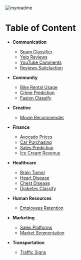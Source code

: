 ![myreadme](https://user-images.githubusercontent.com/70707092/95544092-d0b72880-09bf-11eb-90f7-bdca493307f7.png)

# Table of Content

- **Communication**

    - [Spam Classifier](https://github.com/mareksturek/real-application/blob/main/notebooks/communication_spam_classifier.ipynb) 
    - [Yelp Reviews](https://github.com/mareksturek/real-application/blob/main/notebooks/communication_yelp_reviews.ipynb) 
    - [YouTube Comments](https://github.com/mareksturek/real-application/blob/main/notebooks/communication_youtube_comments.ipynb) 
    - [Reviews Satisfaction](https://github.com/mareksturek/real-application/blob/main/notebooks/communication_reviews_satisfaction.ipynb) 
    
- **Community**  

    - [Bike Rental Usage](https://github.com/mareksturek/real-application/blob/main/notebooks/community_bike_rental_usage.ipynb) 
    - [Crime Prediction](https://github.com/mareksturek/real-application/blob/main/notebooks/community_crime_prediction.ipynb) 
    - [Fasion Classify](https://github.com/mareksturek/real-application/blob/main/notebooks/community_fashion_class.ipynb) 
  
- **Creative**  

    - [Movie Recommender](https://github.com/mareksturek/real-application/blob/main/notebooks/creative_movie_recommender.ipynb) 
    
- **Finance**    
 
    - [Avocado Prices](https://github.com/mareksturek/real-application/blob/main/notebooks/finance_avocado_prices.ipynb) 
    - [Car Purchasing](https://github.com/mareksturek/real-application/blob/main/notebooks/finance_car_purchasing.ipynb) 
    - [Sales Prediction](https://github.com/mareksturek/real-application/blob/main/notebooks/finance_sales_prediction.ipynb) 
    - [Ice Cream Revenue](https://github.com/mareksturek/real-application/blob/main/notebooks/finance_daily_revenue_ice_cream.ipynb) 

- **Healthcare**    

    - [Brain Tumor](https://github.com/mareksturek/real-application/blob/main/notebooks/healthcare_brain_tumor.ipynb) 
    - [Heart Disease](https://github.com/mareksturek/real-application/blob/main/notebooks/healthcare_heart_disease.ipynb) 
    - [Chest Disease](https://github.com/mareksturek/real-application/blob/main/notebooks/healthcare_chest_disease.ipynb) 
    - [Diabetes Classify](https://github.com/mareksturek/real-application/blob/main/notebooks/healthcare_diabetes_classification.ipynb) 
    
- **Human Resources** 
    
    - [Employees Retention](https://github.com/mareksturek/real-application/blob/main/notebooks/hr_employees_retention.ipynb) 

- **Marketing** 

    - [Sales Platforms](https://github.com/mareksturek/real-application/blob/main/notebooks/marketing_sales_platforms.ipynb) 
    - [Market Segmentation](https://github.com/mareksturek/real-application/blob/main/notebooks/marketing_market_segmentation.ipynb) 

- **Transportation** 

    - [Traffic Signs](https://github.com/mareksturek/real-application/blob/main/notebooks/transportation_traffic_signs.ipynb) 

                
        
                
         
    

                
         
         
    

        
         
         
    
